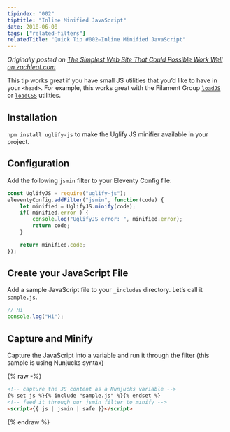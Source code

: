 ```yaml
---
tipindex: "002"
tiptitle: "Inline Minified JavaScript"
date: 2018-06-08
tags: ["related-filters"]
relatedTitle: "Quick Tip #002—Inline Minified JavaScript"
---
```


_Originally posted on [The Simplest Web Site That Could Possible Work Well on zachleat.com](https://www.zachleat.com/web/that-could-possibly-work/)_

This tip works great if you have small JS utilities that you’d like to have in your `<head>`. For example, this works great with the Filament Group [`loadJS`](https://github.com/filamentgroup/loadJS) or [`loadCSS`](https://github.com/filamentgroup/loadCSS) utilities.

## Installation

`npm install uglify-js` to make the Uglify JS minifier available in your project.

## Configuration

Add the following `jsmin` filter to your Eleventy Config file:

```js
const UglifyJS = require("uglify-js");
eleventyConfig.addFilter("jsmin", function(code) {
    let minified = UglifyJS.minify(code);
    if( minified.error ) {
        console.log("UglifyJS error: ", minified.error);
        return code;
    }

    return minified.code;
});
```

## Create your JavaScript File

Add a sample JavaScript file to your `_includes` directory. Let’s call it `sample.js`.

```js
// Hi
console.log("Hi");
```

## Capture and Minify

Capture the JavaScript into a variable and run it through the filter (this sample is using Nunjucks syntax)

{% raw -%}
```html
<!-- capture the JS content as a Nunjucks variable -->
{% set js %}{% include "sample.js" %}{% endset %}
<!-- feed it through our jsmin filter to minify -->
<script>{{ js | jsmin | safe }}</script>
```
{% endraw %}


